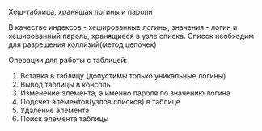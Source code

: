 Хеш-таблица, хранящая логины и пароли

В качестве индексов - хешированные логины, значения - логин и хешированный пароль, хранящиеся в узле списка. Список необходим для разрешения коллизий(метод цепочек)

Операции для работы с таблицей:
1) Вставка в таблицу (допустимы только уникальные логины)
2) Вывод таблицы в консоль
3) Изменение элемента, а именно пароля по значению логина
4) Подсчет элементов(узлов списков) в таблице
5) Удаление элемента
6) Поиск элемента таблицы